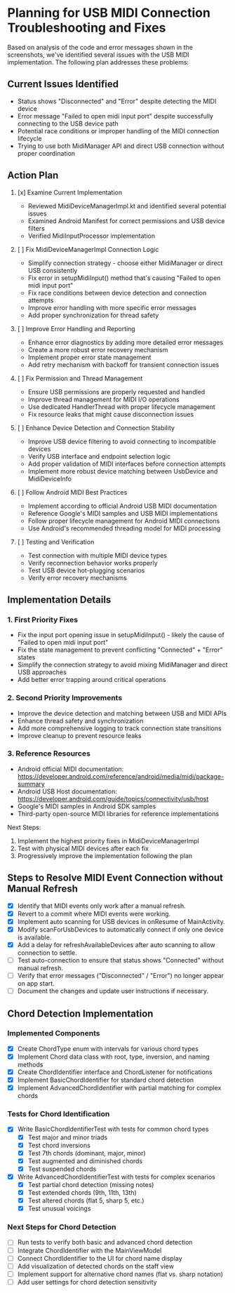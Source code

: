 # Planning for USB MIDI Connection Troubleshooting and Fixes

Based on analysis of the code and error messages shown in the screenshots, we've identified several issues with the USB MIDI implementation. The following plan addresses these problems:

## Current Issues Identified
- Status shows "Disconnected" and "Error" despite detecting the MIDI device
- Error message "Failed to open midi input port" despite successfully connecting to the USB device path
- Potential race conditions or improper handling of the MIDI connection lifecycle
- Trying to use both MidiManager API and direct USB connection without proper coordination

## Action Plan

1. [x] Examine Current Implementation
   - Reviewed MidiDeviceManagerImpl.kt and identified several potential issues
   - Examined Android Manifest for correct permissions and USB device filters
   - Verified MidiInputProcessor implementation

2. [ ] Fix MidiDeviceManagerImpl Connection Logic
   - Simplify connection strategy - choose either MidiManager or direct USB consistently 
   - Fix error in setupMidiInput() method that's causing "Failed to open midi input port"
   - Fix race conditions between device detection and connection attempts
   - Improve error handling with more specific error messages
   - Add proper synchronization for thread safety

3. [ ] Improve Error Handling and Reporting
   - Enhance error diagnostics by adding more detailed error messages
   - Create a more robust error recovery mechanism
   - Implement proper error state management
   - Add retry mechanism with backoff for transient connection issues

4. [ ] Fix Permission and Thread Management
   - Ensure USB permissions are properly requested and handled
   - Improve thread management for MIDI I/O operations
   - Use dedicated HandlerThread with proper lifecycle management
   - Fix resource leaks that might cause disconnection issues

5. [ ] Enhance Device Detection and Connection Stability
   - Improve USB device filtering to avoid connecting to incompatible devices
   - Verify USB interface and endpoint selection logic
   - Add proper validation of MIDI interfaces before connection attempts
   - Implement more robust device matching between UsbDevice and MidiDeviceInfo

6. [ ] Follow Android MIDI Best Practices
   - Implement according to official Android USB MIDI documentation
   - Reference Google's MIDI samples and USB MIDI implementations
   - Follow proper lifecycle management for Android MIDI connections
   - Use Android's recommended threading model for MIDI processing

7. [ ] Testing and Verification
   - Test connection with multiple MIDI device types
   - Verify reconnection behavior works properly
   - Test USB device hot-plugging scenarios
   - Verify error recovery mechanisms

## Implementation Details

### 1. First Priority Fixes
- Fix the input port opening issue in setupMidiInput() - likely the cause of "Failed to open midi input port"
- Fix the state management to prevent conflicting "Connected" + "Error" states
- Simplify the connection strategy to avoid mixing MidiManager and direct USB approaches
- Add better error trapping around critical operations

### 2. Second Priority Improvements
- Improve the device detection and matching between USB and MIDI APIs
- Enhance thread safety and synchronization
- Add more comprehensive logging to track connection state transitions
- Improve cleanup to prevent resource leaks

### 3. Reference Resources
- Android official MIDI documentation: https://developer.android.com/reference/android/media/midi/package-summary
- Android USB Host documentation: https://developer.android.com/guide/topics/connectivity/usb/host
- Google's MIDI samples in Android SDK samples
- Third-party open-source MIDI libraries for reference implementations

Next Steps:
1. Implement the highest priority fixes in MidiDeviceManagerImpl
2. Test with physical MIDI devices after each fix
3. Progressively improve the implementation following the plan

## Steps to Resolve MIDI Event Connection without Manual Refresh

- [x] Identify that MIDI events only work after a manual refresh.
- [x] Revert to a commit where MIDI events were working.
- [x] Implement auto scanning for USB devices in onResume of MainActivity.
- [x] Modify scanForUsbDevices to automatically connect if only one device is available.
- [x] Add a delay for refreshAvailableDevices after auto scanning to allow connection to settle.
- [ ] Test auto-connection to ensure that status shows "Connected" without manual refresh.
- [ ] Verify that error messages ("Disconnected" / "Error") no longer appear on app start.
- [ ] Document the changes and update user instructions if necessary.

## Chord Detection Implementation

### Implemented Components
- [x] Create ChordType enum with intervals for various chord types
- [x] Implement Chord data class with root, type, inversion, and naming methods
- [x] Create ChordIdentifier interface and ChordListener for notifications
- [x] Implement BasicChordIdentifier for standard chord detection
- [x] Implement AdvancedChordIdentifier with partial matching for complex chords

### Tests for Chord Identification
- [x] Write BasicChordIdentifierTest with tests for common chord types
  - [x] Test major and minor triads
  - [x] Test chord inversions
  - [x] Test 7th chords (dominant, major, minor)
  - [x] Test augmented and diminished chords
  - [x] Test suspended chords
- [x] Write AdvancedChordIdentifierTest with tests for complex scenarios
  - [x] Test partial chord detection (missing notes)
  - [x] Test extended chords (9th, 11th, 13th)
  - [x] Test altered chords (flat 5, sharp 5, etc.)
  - [x] Test unusual voicings

### Next Steps for Chord Detection
- [ ] Run tests to verify both basic and advanced chord detection
- [ ] Integrate ChordIdentifier with the MainViewModel
- [ ] Connect ChordIdentifier to the UI for chord name display
- [ ] Add visualization of detected chords on the staff view
- [ ] Implement support for alternative chord names (flat vs. sharp notation)
- [ ] Add user settings for chord detection sensitivity